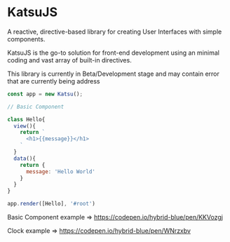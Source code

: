 # KatsuJS

A reactive, directive-based library for creating User Interfaces with simple components.

KatsuJS is the go-to solution for front-end development using an minimal coding and vast array of built-in directives.

This library is currently in Beta/Development stage and may contain error that are currently being address

```javascript
const app = new Katsu();
```

```javascript
// Basic Component

class Hello{
  view(){
    return `
      <h1>{{message}}</h1>
    `
  }
  data(){
    return {
      message: 'Hello World'
    }
  }
}

```

```javascript
app.render([Hello], '#root')
```

Basic Component example => https://codepen.io/hybrid-blue/pen/KKVozgj

Clock example => https://codepen.io/hybrid-blue/pen/WNrzxbv
